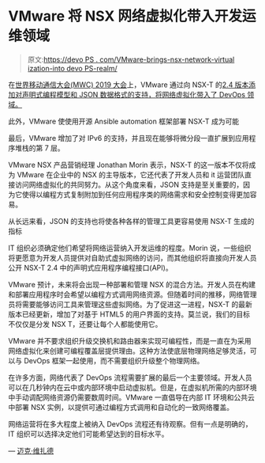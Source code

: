 # VMware 将 NSX 网络虚拟化带入开发运维领域

> 原文:[https://devo PS . com/VMware-brings-nsx-network-virtual ization-into devo PS-realm/](https://devops.com/vmware-brings-nsx-network-virtualization-into-devops-realm/)

在[世界移动通信大会(MWC) 2019 大会](https://www.mwcbarcelona.com/)上，VMware 通过向 NSX-T 的[2.4 版本添加对声明式编程模型和 JSON 数据格式的支持，将网络虚拟化带入了 DevOps 领域。](https://www.vmware.com/company/news/releases/vmw-newsfeed.VMware-NSX-Delivers-New-Levels-of-Advanced-Automation-Performance-and-Cloud-Scale-for-Enterprises-and-Communications-Service-Providers.1743131.html)

此外，VMware 使使用开源 Ansible automation 框架部署 NSX-T 成为可能

最后，VMware 增加了对 IPv6 的支持，并且现在能够将微分段一直扩展到应用程序堆栈的第 7 层。

VMware NSX 产品营销经理 Jonathan Morin 表示，NSX-T 的这一版本不仅将成为 VMware 在企业中的 NSX 的主导版本，它还代表了开发人员和 it 运营团队直接访问网络虚拟化的共同努力。从这个角度来看，JSON 支持是至关重要的，因为它使得以编程方式复制附加到任何应用程序类的网络需求和安全控制变得更加容易。

从长远来看，JSON 的支持也将使各种各样的管理工具更容易使用 NSX-T 生成的指标

IT 组织必须确定他们希望将网络运营纳入开发运维的程度。Morin 说，一些组织将更愿意为开发人员提供对自助式虚拟网络的访问，而其他组织将直接向开发人员公开 NSX-T 2.4 中的声明式应用程序编程接口(API)。

VMware 预计，未来将会出现一种部署和管理 NSX 的混合方法。开发人员在构建和部署应用程序时会希望以编程方式调用网络资源。但随着时间的推移，网络管理员将需要能够访问工具来管理这些虚拟网络。为了促进这一进程，NSX-T 的最新版本已经更新，增加了对基于 HTML5 的用户界面的支持。莫兰说，我们的目标不仅仅是分发 NSX T，还要让每个人都能使用它。

VMware 并不要求组织升级交换机和路由器来实现可编程性，而是一直在为采用网络虚拟化来创建可编程覆盖层提供理由。这种方法使底层物理网络足够灵活，可以与 DevOps 框架一起使用，而不需要组织升级整个物理网络。

在许多方面，网络代表了 DevOps 流程需要扩展的最后一个主要领域。开发人员可以在几秒钟内在云中或内部环境中启动虚拟机。但是，在虚拟机所需的内部环境中手动调配网络资源仍需要数周时间。VMware 一直倡导在内部 IT 环境和公共云中部署 NSX 实例，以提供可通过编程方式调用和自动化的一致网络覆盖。

网络运营将在多大程度上被纳入 DevOps 流程还有待观察。但有一点是明确的，IT 组织可以选择决定他们可能希望达到的目标水平。

— [迈克·维扎德](https://devops.com/author/mike-vizard/)